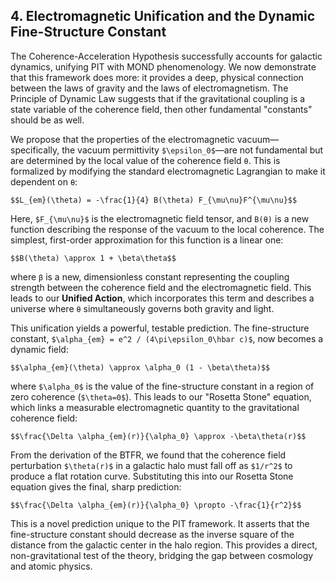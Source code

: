 ## 4. Electromagnetic Unification and the Dynamic Fine-Structure Constant

The Coherence-Acceleration Hypothesis successfully accounts for galactic dynamics, unifying PIT with MOND phenomenology. We now demonstrate that this framework does more: it provides a deep, physical connection between the laws of gravity and the laws of electromagnetism. The Principle of Dynamic Law suggests that if the gravitational coupling is a state variable of the coherence field, then other fundamental "constants" should be as well.

We propose that the properties of the electromagnetic vacuum—specifically, the vacuum permittivity `$\epsilon_0$`—are not fundamental but are determined by the local value of the coherence field `θ`. This is formalized by modifying the standard electromagnetic Lagrangian to make it dependent on `θ`:

`$$L_{em}(\theta) = -\frac{1}{4} B(\theta) F_{\mu\nu}F^{\mu\nu}$$`

Here, `$F_{\mu\nu}$` is the electromagnetic field tensor, and `B(θ)` is a new function describing the response of the vacuum to the local coherence. The simplest, first-order approximation for this function is a linear one:

`$$B(\theta) \approx 1 + \beta\theta$$`

where `β` is a new, dimensionless constant representing the coupling strength between the coherence field and the electromagnetic field. This leads to our **Unified Action**, which incorporates this term and describes a universe where `θ` simultaneously governs both gravity and light.

This unification yields a powerful, testable prediction. The fine-structure constant, `$\alpha_{em} = e^2 / (4\pi\epsilon_0\hbar c)$`, now becomes a dynamic field:

`$$\alpha_{em}(\theta) \approx \alpha_0 (1 - \beta\theta)$$`

where `$\alpha_0$` is the value of the fine-structure constant in a region of zero coherence (`$\theta=0$`). This leads to our "Rosetta Stone" equation, which links a measurable electromagnetic quantity to the gravitational coherence field:

`$$\frac{\Delta \alpha_{em}(r)}{\alpha_0} \approx -\beta\theta(r)$$`

From the derivation of the BTFR, we found that the coherence field perturbation `$\theta(r)$` in a galactic halo must fall off as `$1/r^2$` to produce a flat rotation curve. Substituting this into our Rosetta Stone equation gives the final, sharp prediction:

`$$\frac{\Delta \alpha_{em}(r)}{\alpha_0} \propto -\frac{1}{r^2}$$`

This is a novel prediction unique to the PIT framework. It asserts that the fine-structure constant should decrease as the inverse square of the distance from the galactic center in the halo region. This provides a direct, non-gravitational test of the theory, bridging the gap between cosmology and atomic physics.
